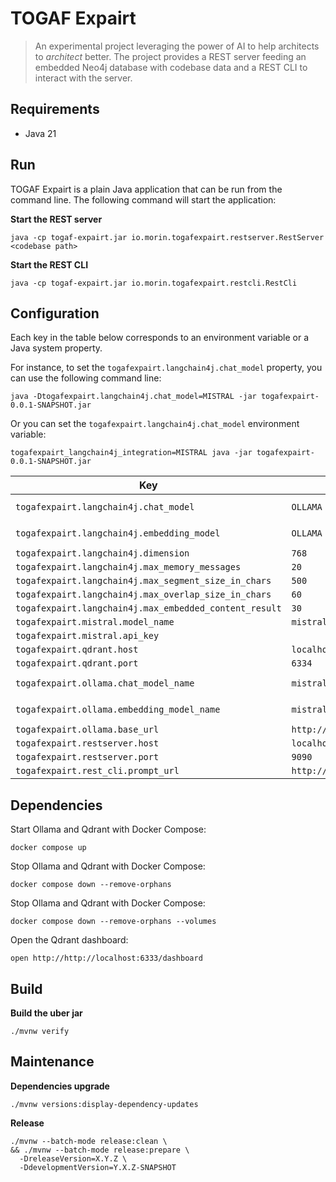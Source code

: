 # TOGAF Expairt

> An experimental project leveraging the power of AI to help architects to _architect_ better.
> The project provides a REST server feeding an embedded Neo4j database with codebase data and a REST CLI to interact with the server.

## Requirements

- Java 21

## Run

TOGAF Expairt is a plain Java application that can be run from the command line.
The following command will start the application:

**Start the REST server**

```shell
java -cp togaf-expairt.jar io.morin.togafexpairt.restserver.RestServer <codebase path>
```

**Start the REST CLI**

```shell
java -cp togaf-expairt.jar io.morin.togafexpairt.restcli.RestCli
```

## Configuration

Each key in the table below corresponds to an environment variable or a Java system property.

For instance, to set the `togafexpairt.langchain4j.chat_model` property, you can use the following command line:

```shell
java -Dtogafexpairt.langchain4j.chat_model=MISTRAL -jar togafexpairt-0.0.1-SNAPSHOT.jar
```

Or you can set the `togafexpairt.langchain4j.chat_model` environment variable:

```shell
togafexpairt_langchain4j_integration=MISTRAL java -jar togafexpairt-0.0.1-SNAPSHOT.jar
```

| Key                                                    | Default                        | Enumeration         |
|--------------------------------------------------------|--------------------------------|---------------------|
| `togafexpairt.langchain4j.chat_model`                  | `OLLAMA`                       | `MISTRAL`, `OLLAMA` |
| `togafexpairt.langchain4j.embedding_model`             | `OLLAMA`                       | `MINI_LM`, `OLLAMA` |
| `togafexpairt.langchain4j.dimension`                   | `768`                          |                     |
| `togafexpairt.langchain4j.max_memory_messages`         | `20`                           |                     |
| `togafexpairt.langchain4j.max_segment_size_in_chars`   | `500`                          |                     |
| `togafexpairt.langchain4j.max_overlap_size_in_chars`   | `60`                           |                     |
| `togafexpairt.langchain4j.max_embedded_content_result` | `30`                           |                     |
| `togafexpairt.mistral.model_name`                      | `mistral-medium`               |                     |
| `togafexpairt.mistral.api_key`                         |                                |                     |
| `togafexpairt.qdrant.host`                             | `localhost`                    |                     |
| `togafexpairt.qdrant.port`                             | `6334`                         |                     |
| `togafexpairt.ollama.chat_model_name`                  | `mistral`                      | `MISTRAL`, `OLLAMA` |
| `togafexpairt.ollama.embedding_model_name`             | `mistral`                      | `MISTRAL`, `OLLAMA` |
| `togafexpairt.ollama.base_url`                         | `http://localhost:11434`       |                     |
| `togafexpairt.restserver.host`                         | `localhost`                    |                     |
| `togafexpairt.restserver.port`                         | `9090`                         |                     |
| `togafexpairt.rest_cli.prompt_url`                     | `http://localhost:9090/prompt` |                     |

## Dependencies

Start Ollama and Qdrant with Docker Compose:

```shell
docker compose up
```

Stop Ollama and Qdrant with Docker Compose:
```shell
docker compose down --remove-orphans
```

Stop Ollama and Qdrant with Docker Compose:
```shell
docker compose down --remove-orphans --volumes
```

Open the Qdrant dashboard:
```shell
open http://http://localhost:6333/dashboard
```

## Build

**Build the uber jar**

```shell
./mvnw verify
```

## Maintenance

**Dependencies upgrade**

```shell
./mvnw versions:display-dependency-updates
```

**Release**

```shell
./mvnw --batch-mode release:clean \
&& ./mvnw --batch-mode release:prepare \
  -DreleaseVersion=X.Y.Z \
  -DdevelopmentVersion=Y.X.Z-SNAPSHOT
```
